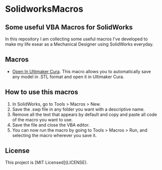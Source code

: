 # SolidworksMacros
## Some useful VBA Macros for SolidWorks
In this repository I am collecting some useful macros I've developed to make my life esear as a Mechanical Designer using SolidWorks everyday.

## Macros
- [Open In Ultimaker Cura](OpenInCura.txt). This macro allows you to automatically save any model in .STL format and open it in Ultimaker Cura.

## How to use this macros
1. In SolidWorks, go to Tools > Macros > New.
2. Save the .swp file in any folder you want with a descriptive name.
3. Remove all the text that appears by default and copy and paste all code of the macro you want to use.
4. Save the file and close the VBA editor.
5. You can now run the macro by going to Tools > Macros > Run, and selecting the macro wherever you save it.

## License
This project is [MIT Licensed]{LICENSE).
